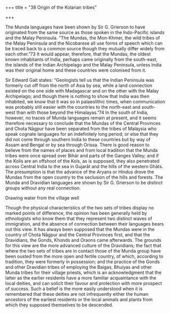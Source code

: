 +++
title = "38 Origin of the Kolarian tribes"

+++

The Munda languages have been shown by Sir G. Grierson to have originated from the same source as those spoken in the Indo-Pacific islands and the Malay Peninsula. “The Mundas, the Mon-Khmer, the wild tribes of the Malay Peninsula and the Nicobarese all use forms of speech which can be traced back to a common source though they mutually differ widely from each other.”73 It would appear, therefore, that the Mundas, the oldest known inhabitants of India, perhaps came originally from the south-east, the islands of the Indian Archipelago and the Malay Peninsula, unless India was their original home and these countries were colonised from it. 

Sir Edward Gait states: “Geologists tell us that the Indian Peninsula was formerly cut off from the north of Asia by sea, while a land connection existed on the one side with Madagascar and on the other with the Malay Archipelago; and though there is nothing to show that India was then inhabited, we know that it was so in palaeolithic times, when communication was probably still easier with the countries to the north-east and south-west than with those beyond the Himalayas.”74 In the south of India, however, no traces of Munda languages remain at present, and it seems therefore necessary to conclude that the Mundas of the Central Provinces and Chota Nāgpur have been separated from the tribes of Malaysia who speak cognate languages for an indefinitely long period; or else that they did not come through southern India to these countries but by way of Assam and Bengal or by sea through Orissa. There is good reason to believe from the names of places and from local tradition that the Munda tribes were once spread over Bihār and parts of the Ganges Valley; and if the Kolis are an offshoot of the Kols, as is supposed, they also penetrated across Central India to the sea in Gujarāt and the hills of the western Ghāts. The presumption is that the advance of the Aryans or Hindus drove the Mundas from the open country to the seclusion of the hills and forests. The Munda and Dravidian languages are shown by Sir G. Grierson to be distinct groups without any real connection. 

Drawing water from the village well

Though the physical characteristics of the two sets of tribes display no marked points of difference, the opinion has been generally held by ethnologists who know them that they represent two distinct waves of immigration, and the absence of connection between their languages bears out this view. It has always been supposed that the Mundas were in the country of Chota Nāgpur and the Central Provinces first, and that the Dravidians, the Gonds, Khonds and Oraons came afterwards. The grounds for this view are the more advanced culture of the Dravidians; the fact that where the two sets of tribes are in contact those of the Munda group have been ousted from the more open and fertile country, of which, according to tradition, they were formerly in possession; and the practice of the Gonds and other Dravidian tribes of employing the Baigas, Bhuiyas and other Munda tribes for their village priests, which is an acknowledgment that the latter as the earlier residents have a more familiar acquaintance with the local deities, and can solicit their favour and protection with more prospect of success. Such a belief is the more easily understood when it is remembered that these deities are not infrequently either the human ancestors of the earliest residents or the local animals and plants from which they supposed themselves to be descended. 

